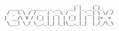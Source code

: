 <pre>

                              _      _
     _____   ____ _ _ __   __| |_ __(_)_  __
    / _ \ \ / / _` | '_ \ / _` | '__| \ \/ /
   |  __/\ V / (_| | | | | (_| | |  | |>  <
    \___| \_/ \__,_|_| |_|\__,_|_|  |_/_/\_\

</pre>
